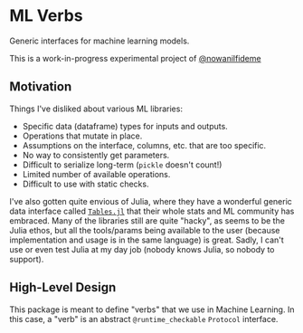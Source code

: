 # ML Verbs

Generic interfaces for machine learning models.

This is a work-in-progress experimental project of [@nowanilfideme](https://nowan.dev)

## Motivation

Things I've disliked about various ML libraries:

- Specific data (dataframe) types for inputs and outputs.
- Operations that mutate in place.
- Assumptions on the interface, columns, etc. that are too specific.
- No way to consistently get parameters.
- Difficult to serialize long-term (`pickle` doesn't count!)
- Limited number of available operations.
- Difficult to use with static checks.

I've also gotten quite envious of Julia, where they have a wonderful generic data interface called
[`Tables.jl`](https://tables.juliadata.org/stable/) that their whole stats and ML community has embraced.
Many of the libraries still are quite "hacky", as seems to be the Julia ethos, but all the tools/params
being available to the user (because implementation and usage is in the same language) is great.
Sadly, I can't use or even test Julia at my day job (nobody knows Julia, so nobody to support).

## High-Level Design

This package is meant to define "verbs" that we use in Machine Learning. In this case, a "verb" is an
abstract `@runtime_checkable` `Protocol` interface.
